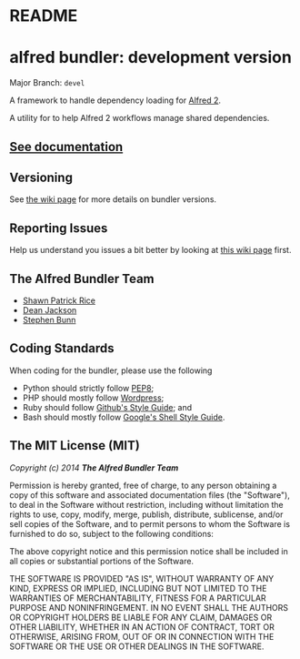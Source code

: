# README
alfred bundler: development version
==============

Major Branch: `devel`

A framework to handle dependency loading for [Alfred 2](http://www.alfredapp.com).

A utility for to help Alfred 2 workflows manage shared dependencies.

## [See documentation](https://shawnrice.github.io/alfred-bundler)

## Versioning
See [the wiki page](https://github.com/shawnrice/alfred-bundler/wiki/Versioning) for more details on bundler versions.

## Reporting Issues
Help us understand you issues a bit better by looking at [this wiki page](https://github.com/shawnrice/alfred-bundler/wiki/Reporting-Issues) first.

## The Alfred Bundler Team

* [Shawn Patrick Rice](https://github.com/shawnrice)
* [Dean Jackson](https://github.com/deanishe)
* [Stephen Bunn](https://github.com/Ritashugisha)

## Coding Standards

When coding for the bundler, please use the following

* Python should strictly follow [PEP8](http://legacy.python.org/dev/peps/pep-0008/);
* PHP should mostly follow [Wordpress](http://make.wordpress.org/core/handbook/coding-standards/php/);
* Ruby should follow [Github's Style Guide](https://github.com/styleguide/ruby); and
* Bash should mostly follow [Google's Shell Style Guide](https://google-styleguide.googlecode.com/svn/trunk/shell.xml).


## The MIT License (MIT)

_Copyright (c) 2014 __The Alfred Bundler Team___

Permission is hereby granted, free of charge, to any person obtaining a copy
of this software and associated documentation files (the "Software"), to deal
in the Software without restriction, including without limitation the rights
to use, copy, modify, merge, publish, distribute, sublicense, and/or sell
copies of the Software, and to permit persons to whom the Software is
furnished to do so, subject to the following conditions:

The above copyright notice and this permission notice shall be included in
all copies or substantial portions of the Software.

THE SOFTWARE IS PROVIDED "AS IS", WITHOUT WARRANTY OF ANY KIND, EXPRESS OR
IMPLIED, INCLUDING BUT NOT LIMITED TO THE WARRANTIES OF MERCHANTABILITY,
FITNESS FOR A PARTICULAR PURPOSE AND NONINFRINGEMENT. IN NO EVENT SHALL THE
AUTHORS OR COPYRIGHT HOLDERS BE LIABLE FOR ANY CLAIM, DAMAGES OR OTHER
LIABILITY, WHETHER IN AN ACTION OF CONTRACT, TORT OR OTHERWISE, ARISING FROM,
OUT OF OR IN CONNECTION WITH THE SOFTWARE OR THE USE OR OTHER DEALINGS IN
THE SOFTWARE.

